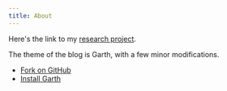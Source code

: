```yaml
---
title: About
---
```


Here's the link to my [research project](/tag/assessed-project/).

The theme of the blog is Garth, with a few minor modifications.

- [Fork on GitHub](https://github.com/daviddarnes/garth)
- [Install Garth](https://github.com/daviddarnes/garth#installation)